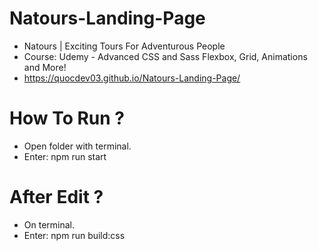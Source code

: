 # Natours-Landing-Page
- Natours | Exciting Tours For Adventurous People
- Course: Udemy - Advanced CSS and Sass Flexbox, Grid, Animations and More!
- https://quocdev03.github.io/Natours-Landing-Page/
# How To Run ?
- Open folder with terminal.
- Enter: npm run start
# After Edit ?
- On terminal.
- Enter: npm run build:css